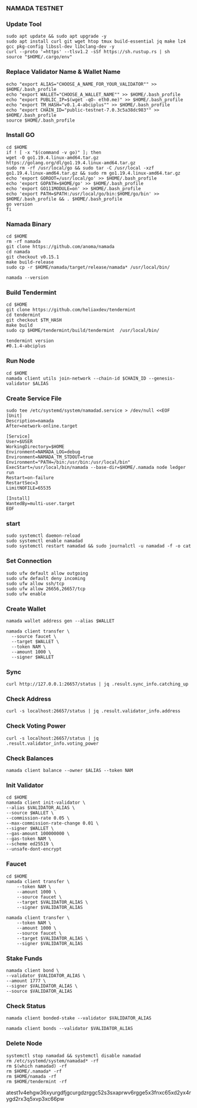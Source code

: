### NAMADA TESTNET

### Update Tool
```
sudo apt update && sudo apt upgrade -y
sudo apt install curl git wget htop tmux build-essential jq make lz4 gcc pkg-config libssl-dev libclang-dev -y
curl --proto '=https' --tlsv1.2 -sSf https://sh.rustup.rs | sh
source "$HOME/.cargo/env"
```

### Replace Validator Name & Wallet Name
```
echo "export ALIAS="CHOOSE_A_NAME_FOR_YOUR_VALIDATOR"" >> $HOME/.bash_profile
echo "export WALLET="CHOOSE_A_WALLET_NAME"" >> $HOME/.bash_profile
echo "export PUBLIC_IP=$(wget -qO- eth0.me)" >> $HOME/.bash_profile
echo "export TM_HASH="v0.1.4-abciplus"" >> $HOME/.bash_profile
echo "export CHAIN_ID="public-testnet-7.0.3c5a38dc983"" >> $HOME/.bash_profile
source $HOME/.bash_profile
```

### Install GO

```
cd $HOME
if ! [ -x "$(command -v go)" ]; then
wget -O go1.19.4.linux-amd64.tar.gz https://golang.org/dl/go1.19.4.linux-amd64.tar.gz
sudo rm -rf /usr/local/go && sudo tar -C /usr/local -xzf go1.19.4.linux-amd64.tar.gz && sudo rm go1.19.4.linux-amd64.tar.gz
echo 'export GOROOT=/usr/local/go' >> $HOME/.bash_profile
echo 'export GOPATH=$HOME/go' >> $HOME/.bash_profile
echo 'export GO111MODULE=on' >> $HOME/.bash_profile
echo 'export PATH=$PATH:/usr/local/go/bin:$HOME/go/bin' >> $HOME/.bash_profile && . $HOME/.bash_profile
go version
fi 
```

### Namada Binary

```
cd $HOME
rm -rf namada
git clone https://github.com/anoma/namada
cd namada
git checkout v0.15.1
make build-release
sudo cp -r $HOME/namada/target/release/namada* /usr/local/bin/
```
```
namada --version
```

### Build Tendermint

```
cd $HOME
git clone https://github.com/heliaxdev/tendermint
cd tendermint
git checkout $TM_HASH
make build
sudo cp $HOME/tendermint/build/tendermint  /usr/local/bin/
```
```
tendermint version
#0.1.4-abciplus
```

### Run Node
```
cd $HOME
namada client utils join-network --chain-id $CHAIN_ID --genesis-validator $ALIAS
```

### Create Service File

```
sudo tee /etc/systemd/system/namadad.service > /dev/null <<EOF
[Unit]
Description=namada
After=network-online.target

[Service]
User=$USER
WorkingDirectory=$HOME
Environment=NAMADA_LOG=debug
Environment=NAMADA_TM_STDOUT=true
Environment="PATH=/bin:/usr/bin:/usr/local/bin"
ExecStart=/usr/local/bin/namada --base-dir=$HOME/.namada node ledger run
Restart=on-failure
RestartSec=3
LimitNOFILE=65535

[Install]
WantedBy=multi-user.target
EOF
```

### start

```
sudo systemctl daemon-reload
sudo systemctl enable namadad
sudo systemctl restart namadad && sudo journalctl -u namadad -f -o cat
```

### Set Connection
```
sudo ufw default allow outgoing 
sudo ufw default deny incoming 
sudo ufw allow ssh/tcp 
sudo ufw allow 26656,26657/tcp
sudo ufw enable
```

### Create Wallet

```
namada wallet address gen --alias $WALLET
```
```
namada client transfer \
  --source faucet \
  --target $WALLET \
  --token NAM \
  --amount 1000 \
  --signer $WALLET
```
    
### Sync
```
curl http://127.0.0.1:26657/status | jq .result.sync_info.catching_up
```
### Check Address
```
curl -s localhost:26657/status | jq .result.validator_info.address
```
### Check Voting Power
```
curl -s localhost:26657/status | jq .result.validator_info.voting_power
```

### Check Balances
```
namada client balance --owner $ALIAS --token NAM
```

### Init Validator
```
cd $HOME
namada client init-validator \
--alias $VALIDATOR_ALIAS \
--source $WALLET \
--commission-rate 0.05 \
--max-commission-rate-change 0.01 \
--signer $WALLET \
--gas-amount 100000000 \
--gas-token NAM \
--scheme ed25519 \
--unsafe-dont-encrypt
```
### Faucet
```
cd $HOME
namada client transfer \
    --token NAM \
    --amount 1000 \
    --source faucet \
    --target $VALIDATOR_ALIAS \
    --signer $VALIDATOR_ALIAS
```
```
namada client transfer \
    --token NAM \
    --amount 1000 \
    --source faucet \
    --target $VALIDATOR_ALIAS \
    --signer $VALIDATOR_ALIAS
```

### Stake Funds
```
namada client bond \
--validator $VALIDATOR_ALIAS \
--amount 1777 \
--signer $VALIDATOR_ALIAS \
--source $VALIDATOR_ALIAS
```

### Check Status
```
namada client bonded-stake --validator $VALIDATOR_ALIAS
```
```
namada client bonds --validator $VALIDATOR_ALIAS
```

### Delete Node
```
systemctl stop namadad && systemctl disable namadad
rm /etc/systemd/system/namadad* -rf
rm $(which namadad) -rf
rm $HOME/.namada* -rf
rm $HOME/namada -rf
rm $HOME/tendermint -rf
```

atest1v4ehgw36xyurgdfjgcurgdzrggc52s3sxaprwv6rgge5x3fnxc65xd2yx4rygd2rx3q5xvp3xc66pw







